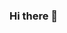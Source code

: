 ### Hi there 👋

<!--
**XessX/XessX** is a ✨ _special_ ✨ repository because its `README.md` (this file) appears on your GitHub profile.

Here are some ideas to get you started:

- 🔭 I’m currently working on Augmented Reality & Web Development.
- 🌱 I’m currently learning ...
- 👯 I’m looking to collaborate on ...
- 🤔 I’m looking for help with ...
- 💬 Ask me about things related to my passion.
- 📫 How to reach me: ...
- 😄 Pronouns: ...
- ⚡ Fun fact: ...
-->
